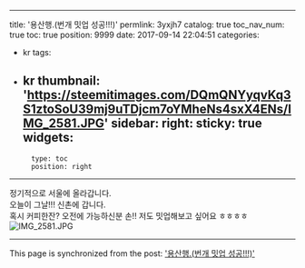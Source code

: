 
---
title: '용산행.(번개 밋업 성공!!!)'
permlink: 3yxjh7
catalog: true
toc_nav_num: true
toc: true
position: 9999
date: 2017-09-14 22:04:51
categories:
- kr
tags:
- kr
thumbnail: 'https://steemitimages.com/DQmQNYyqvKq3S1ztoSoU39mj9uTDjcm7oYMheNs4sxX4ENs/IMG_2581.JPG'
sidebar:
    right:
        sticky: true
widgets:
    -
        type: toc
        position: right
---


정기적으로 서울에 올라갑니다.  
오늘이 그날!!!
신촌에 갑니다.  
혹시 커피한잔? 오전에 가능하신분 손!!
저도 밋업해보고 싶어요 ㅎㅎㅎㅎ
![IMG_2581.JPG](https://steemitimages.com/DQmQNYyqvKq3S1ztoSoU39mj9uTDjcm7oYMheNs4sxX4ENs/IMG_2581.JPG)

- - -

This page is synchronized from the post: ['용산행.(번개 밋업 성공!!!)'](https://steemit.com/@kingbit/3yxjh7)

